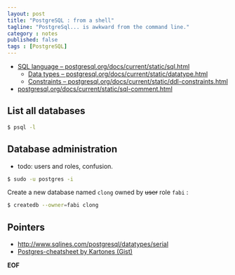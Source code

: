 ```yaml
---
layout: post
title: "PostgreSQL : from a shell"
tagline: "PostgreSql... is awkward from the command line."
category : notes
published: false
tags : [PostgreSQL]
---
```


* [SQL language &ndash; postgresql.org/docs/current/static/sql.html](https://www.postgresql.org/docs/current/static/sql.html)
    - [Data types &ndash; postgresql.org/docs/current/static/datatype.html](https://www.postgresql.org/docs/current/static/datatype.html)
    - [Constraints &ndash; postgresql.org/docs/current/static/ddl-constraints.html](https://www.postgresql.org/docs/current/static/ddl-constraints.html)
* [postgresql.org/docs/current/static/sql-comment.html](https://www.postgresql.org/docs/current/static/sql-comment.html)


## List all databases

```bash
$ psql -l
```

## Database administration

* todo: users and roles, confusion.

```bash
$ sudo -u postgres -i
```

Create a new database named `clong` owned by ~~user~~ role `fabi` :

```bash
$ createdb --owner=fabi clong
```

## Pointers

* <http://www.sqlines.com/postgresql/datatypes/serial>
* [Postgres-cheatsheet by Kartones (Gist)](https://gist.github.com/Kartones/dd3ff5ec5ea238d4c546)

__EOF__
